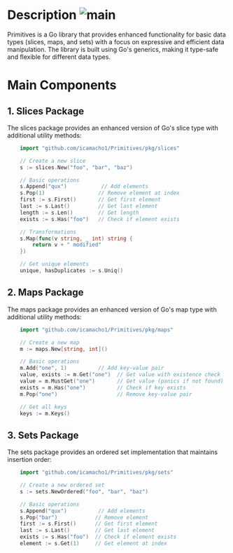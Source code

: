 # Description ![main](https://github.com/icamacho1/Primitives/actions/workflows/pr.yml/badge.svg?branch=main)
Primitives is a Go library that provides enhanced functionality for basic data
types (slices, maps, and sets) with a focus on expressive and efficient data manipulation.
The library is built using Go's generics, making it type-safe and
flexible for different data types.

# Main Components
## 1. Slices Package

The slices package provides an enhanced version of Go's slice type with additional utility methods:

```go
    import "github.com/icamacho1/Primitives/pkg/slices"

    // Create a new slice
    s := slices.New("foo", "bar", "baz")

    // Basic operations
    s.Append("qux")           // Add elements
    s.Pop(1)                 // Remove element at index
    first := s.First()       // Get first element
    last := s.Last()         // Get last element
    length := s.Len()        // Get length
    exists := s.Has("foo")   // Check if element exists

    // Transformations
    s.Map(func(v string, _ int) string {
        return v + " modified"
    })

    // Get unique elements
    unique, hasDuplicates := s.Uniq()
```

## 2. Maps Package
The maps package provides an enhanced version of Go's map type with additional utility methods:

```go
    import "github.com/icamacho1/Primitives/pkg/maps"

    // Create a new map
    m := maps.New[string, int]()

    // Basic operations
    m.Add("one", 1)          // Add key-value pair
    value, exists := m.Get("one")  // Get value with existence check
    value = m.MustGet("one")       // Get value (panics if not found)
    exists = m.Has("one")          // Check if key exists
    m.Pop("one")                   // Remove key-value pair

    // Get all keys
    keys := m.Keys()
```

## 3. Sets Package
The sets package provides an ordered set implementation that maintains insertion order:

```go
    import "github.com/icamacho1/Primitives/pkg/sets"

    // Create a new ordered set
    s := sets.NewOrdered("foo", "bar", "baz")

    // Basic operations
    s.Append("qux")          // Add elements
    s.Pop("bar")            // Remove element
    first := s.First()      // Get first element
    last := s.Last()        // Get last element
    exists := s.Has("foo")  // Check if element exists
    element := s.Get(1)     // Get element at index
```
